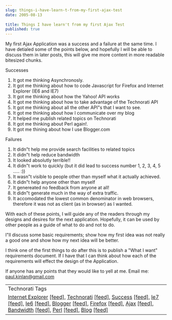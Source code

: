 ```yaml
---
slug: things-i-have-learn-t-from-my-first-ajax-test
date: 2005-08-13
 
title: Things I have learn't from my first Ajax Test
published: true
---
```

<p>My first Ajax Application was a success and a failure at the same time. I have detialed some of the points below, and hopefully I will be able to discuss them in later posts, this will give me more content in more readable bitesized chunks. </p><p>Successes<br /></p><ol>
<li>It got me thinking Asynchronosly.</li>
<li>It got me thinking about how to code Javascript for Firefox and Internet Explorer (IE6 and IE7)</li>
<li>It got me thinking about how the Yahoo! API works</li>
<li>It got me thinking about how to take advantage of the Technorati API</li>
<li>It got me thinking about all the other API"s that I want to see.</li>
<li>It got me thinking about how I communicate over my blog</li>
<li>It helped me publish related topics on Technorati</li>
<li>It got me thinking about Perl again!.</li>
<li>It got me thining about how I use Blogger.com</li>
</ol>Failures<br /><ol>
<li>It didn"t help me provide search facilities to related topics</li>
<li>It didn"t help reduce bandwidth</li>
<li>It looked absolutly terrible!!</li>
<li>It didn"t work to quickly (but it did lead to success number 1, 2, 3, 4, 5 ..... :))</li>
<li>It wasn"t visible to people other than myself what it actually achieved.</li>
<li>It didn"t help anyone other than myself</li>
<li>It genereated no feedback from anyone at all!</li>
<li>It didn"t generate much in the way of extra traffic.</li>
<li>It accomodated the lowest common denominator in web browsers, therefore it was not as client (as in browser) as I wanted.</li>
</ol><p>With each of these points, I will guide any of the readers through my designs and desires for the next application. Hopefully, it can be used by other people as a guide of what to do and not to do.</p><p>I"ll discuss some basic requirements; show how my first idea was not really a good one and show how my next idea will be better.</p><p>I think one of the first things to do after this is to publish a "What I want" requirements document. If I have that I can think about how each of the requirements will effect the design of the Application. </p><p>If anyone has any points that they would like to yell at me. Email me: <a href="mailto:paul.kinlan@gmail.com">paul.kinlan@gmail.com</a></p><p /><table class="TechnoratiHead TagHeader">
<tr><td>Technorati Tags</td></tr>
<tr class="Technorati"><td>
<a href="http://www.technorati.com/tag/Internet%20Explorer" class="Tag" rel="tag">Internet Explorer</a> <a href="http://feeds.technorati.com/feed/posts/tag/Internet%20Explorer" class="Tag">[feed]</a>, <a href="http://www.technorati.com/tag/Technorati" class="Tag" rel="tag">Technorati</a> <a href="http://feeds.technorati.com/feed/posts/tag/Technorati" class="Tag">[feed]</a>, <a href="http://www.technorati.com/tag/Success" class="Tag" rel="tag">Success</a> <a href="http://feeds.technorati.com/feed/posts/tag/Success" class="Tag">[feed]</a>, <a href="http://www.technorati.com/tag/Ie7" class="Tag" rel="tag">Ie7</a> <a href="http://feeds.technorati.com/feed/posts/tag/Ie7" class="Tag">[feed]</a>, <a href="http://www.technorati.com/tag/Ie6" class="Tag" rel="tag">Ie6</a> <a href="http://feeds.technorati.com/feed/posts/tag/Ie6" class="Tag">[feed]</a>, <a href="http://www.technorati.com/tag/Blogger" class="Tag" rel="tag">Blogger</a> <a href="http://feeds.technorati.com/feed/posts/tag/Blogger" class="Tag">[feed]</a>, <a href="http://www.technorati.com/tag/Firefox" class="Tag" rel="tag">Firefox</a> <a href="http://feeds.technorati.com/feed/posts/tag/Firefox" class="Tag">[feed]</a>, <a href="http://www.technorati.com/tag/Ajax" class="Tag" rel="tag">Ajax</a> <a href="http://feeds.technorati.com/feed/posts/tag/Ajax" class="Tag">[feed]</a>, <a href="http://www.technorati.com/tag/Bandwidth" class="Tag" rel="tag">Bandwidth</a> <a href="http://feeds.technorati.com/feed/posts/tag/Bandwidth" class="Tag">[feed]</a>, <a href="http://www.technorati.com/tag/Perl" class="Tag" rel="tag">Perl</a> <a href="http://feeds.technorati.com/feed/posts/tag/Perl" class="Tag">[feed]</a>, <a href="http://www.technorati.com/tag/Blog" class="Tag" rel="tag">Blog</a> <a href="http://feeds.technorati.com/feed/posts/tag/Blog" class="Tag">[feed]</a>
</td></tr>
</table><div class="blogger-post-footer"><img class="posterous_download_image" src="https://blogger.googleusercontent.com/tracker/8109338-112392564845697382?l=www.kinlan.co.uk%2Findex.html" height="1" alt="" width="1" /></div>

